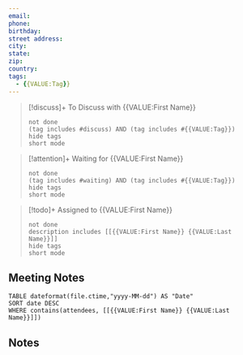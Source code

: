 ```yaml
---
email: 
phone: 
birthday: 
street address: 
city: 
state: 
zip: 
country: 
tags: 
  - {{VALUE:Tag}}
---
```

> [!discuss]+ To Discuss with {{VALUE:First Name}}
> ```tasks
> not done
> (tag includes #discuss) AND (tag includes #{{VALUE:Tag}})
> hide tags
> short mode
> ```

> [!attention]+ Waiting for {{VALUE:First Name}}
> ```tasks
> not done
> (tag includes #waiting) AND (tag includes #{{VALUE:Tag}})
> hide tags
> short mode
> ```

> [!todo]+ Assigned to {{VALUE:First Name}}
> ```tasks
> not done
> description includes [[{{VALUE:First Name}} {{VALUE:Last Name}}]]
> hide tags
> short mode
> ```

## Meeting Notes

```dataview
TABLE dateformat(file.ctime,"yyyy-MM-dd") AS "Date"
SORT date DESC
WHERE contains(attendees, [[{{VALUE:First Name}} {{VALUE:Last Name}}]])
```

## Notes